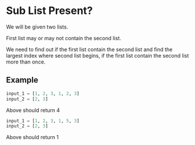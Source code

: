 # Sub List Present?

We will be given two lists.

First list may or may not contain the second list. 

We need to find out if the first list contain the second list and find the largest index where second list begins, if the first list contain the second list more than once.

## Example

```python
input_1 = [1, 2, 3, 1, 2, 3]
input_2 = [2, 3]
```

Above should return 4


```python
input_1 = [1, 2, 3, 1, 5, 3]
input_2 = [2, 3]
```

Above should return 1
